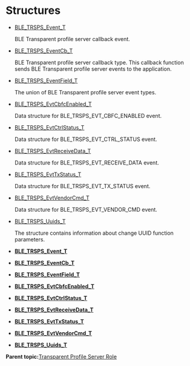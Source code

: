 # Structures

-   [BLE\_TRSPS\_Event\_T](GUID-28B3D197-7BAA-445C-8DBE-18C6157DB777.md)

    BLE Transparent profile server callback event.

-   [BLE\_TRSPS\_EventCb\_T](GUID-AD407F58-5826-4390-AD6A-AE7F736874F2.md)

    BLE Transparent profile server callback type. This callback function sends BLE Transparent profile server events to the application.

-   [BLE\_TRSPS\_EventField\_T](GUID-E0AFFD6E-7D2F-41A5-A63C-E8538BACF501.md)

    The union of BLE Transparent profile server event types.

-   [BLE\_TRSPS\_EvtCbfcEnabled\_T](GUID-6BB8EC42-2015-4A10-A4A0-8FA05EEAA270.md)

    Data structure for BLE\_TRSPS\_EVT\_CBFC\_ENABLED event.

-   [BLE\_TRSPS\_EvtCtrlStatus\_T](GUID-12BB813E-0FD6-4C2D-8EE2-BCA177FFD097.md)

    Data structure for BLE\_TRSPS\_EVT\_CTRL\_STATUS event.

-   [BLE\_TRSPS\_EvtReceiveData\_T](GUID-02C68A5B-C6A7-4111-9861-8C941BCB3F4D.md)

    Data structure for BLE\_TRSPS\_EVT\_RECEIVE\_DATA event.

-   [BLE\_TRSPS\_EvtTxStatus\_T](GUID-D04793EF-E4AB-45B3-9E4C-3CC105A6FFE1.md)

    Data structure for BLE\_TRSPS\_EVT\_TX\_STATUS event.

-   [BLE\_TRSPS\_EvtVendorCmd\_T](GUID-450D625C-AE91-469F-BB5A-B0265915F999.md)

    Data structure for BLE\_TRSPS\_EVT\_VENDOR\_CMD event.

-   [BLE\_TRSPS\_Uuids\_T](GUID-3FD2A01E-A9F0-4A96-BE6D-24B5CBBF6B0A.md)

    The structure contains information about change UUID function parameters.


-   **[BLE\_TRSPS\_Event\_T](GUID-28B3D197-7BAA-445C-8DBE-18C6157DB777.md)**  

-   **[BLE\_TRSPS\_EventCb\_T](GUID-AD407F58-5826-4390-AD6A-AE7F736874F2.md)**  

-   **[BLE\_TRSPS\_EventField\_T](GUID-E0AFFD6E-7D2F-41A5-A63C-E8538BACF501.md)**  

-   **[BLE\_TRSPS\_EvtCbfcEnabled\_T](GUID-6BB8EC42-2015-4A10-A4A0-8FA05EEAA270.md)**  

-   **[BLE\_TRSPS\_EvtCtrlStatus\_T](GUID-12BB813E-0FD6-4C2D-8EE2-BCA177FFD097.md)**  

-   **[BLE\_TRSPS\_EvtReceiveData\_T](GUID-02C68A5B-C6A7-4111-9861-8C941BCB3F4D.md)**  

-   **[BLE\_TRSPS\_EvtTxStatus\_T](GUID-D04793EF-E4AB-45B3-9E4C-3CC105A6FFE1.md)**  

-   **[BLE\_TRSPS\_EvtVendorCmd\_T](GUID-450D625C-AE91-469F-BB5A-B0265915F999.md)**  

-   **[BLE\_TRSPS\_Uuids\_T](GUID-3FD2A01E-A9F0-4A96-BE6D-24B5CBBF6B0A.md)**  


**Parent topic:**[Transparent Profile Server Role](GUID-34DDB903-505F-4FCD-BC2E-DECEC3B29884.md)

